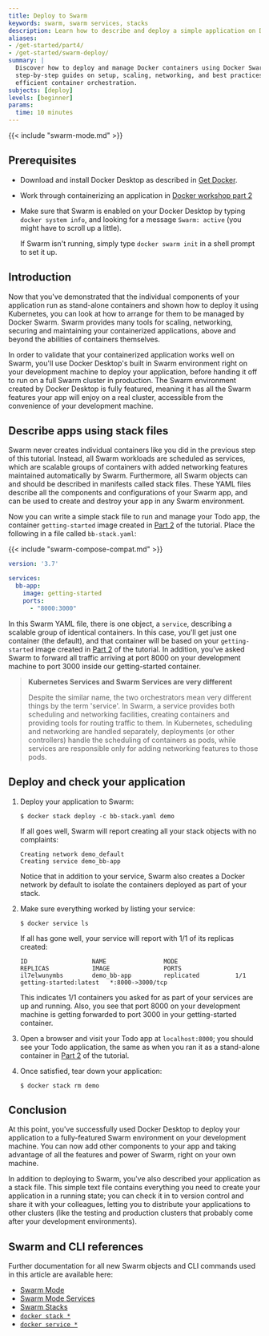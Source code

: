 ```yaml
---
title: Deploy to Swarm
keywords: swarm, swarm services, stacks
description: Learn how to describe and deploy a simple application on Docker Swarm.
aliases:
- /get-started/part4/
- /get-started/swarm-deploy/
summary: |
  Discover how to deploy and manage Docker containers using Docker Swarm, with
  step-by-step guides on setup, scaling, networking, and best practices for
  efficient container orchestration.
subjects: [deploy]
levels: [beginner]
params:
  time: 10 minutes
---
```


{{< include "swarm-mode.md" >}}

## Prerequisites

- Download and install Docker Desktop as described in [Get Docker](/get-started/get-docker.md).
- Work through containerizing an application in [Docker workshop part 2](/get-started/workshop/02_our_app.md)
- Make sure that Swarm is enabled on your Docker Desktop by typing `docker system info`, and looking for a message `Swarm: active` (you might have to scroll up a little).

  If Swarm isn't running, simply type `docker swarm init` in a shell prompt to set it up.

## Introduction

Now that you've demonstrated that the individual components of your application run as stand-alone containers and shown how to deploy it using Kubernetes, you can look at how to arrange for them to be managed by Docker Swarm. Swarm provides many tools for scaling, networking, securing and maintaining your containerized applications, above and beyond the abilities of containers themselves.

In order to validate that your containerized application works well on Swarm, you'll use Docker Desktop's built in Swarm environment right on your development machine to deploy your application, before handing it off to run on a full Swarm cluster in production. The Swarm environment created by Docker Desktop is fully featured, meaning it has all the Swarm features your app will enjoy on a real cluster, accessible from the convenience of your development machine.

## Describe apps using stack files

Swarm never creates individual containers like you did in the previous step of this tutorial. Instead, all Swarm workloads are scheduled as services, which are scalable groups of containers with added networking features maintained automatically by Swarm. Furthermore, all Swarm objects can and should be described in manifests called stack files. These YAML files describe all the components and configurations of your Swarm app, and can be used to create and destroy your app in any Swarm environment.

Now you can write a simple stack file to run and manage your Todo app, the container `getting-started` image created in [Part 2](02_our_app.md) of the tutorial. Place the following in a file called `bb-stack.yaml`:

{{< include "swarm-compose-compat.md" >}}

```yaml
version: '3.7'

services:
  bb-app:
    image: getting-started
    ports:
      - "8000:3000"
```

In this Swarm YAML file, there is one object, a `service`, describing a scalable group of identical containers. In this case, you'll get just one container (the default), and that container will be based on your `getting-started` image created in [Part 2](02_our_app.md) of the tutorial. In addition, you've asked Swarm to forward all traffic arriving at port 8000 on your development machine to port 3000 inside our getting-started container.

> **Kubernetes Services and Swarm Services are very different** 
>
> Despite the similar name, the two orchestrators mean very different things by
> the term 'service'. In Swarm, a service provides both scheduling and
> networking facilities, creating containers and providing tools for routing
> traffic to them. In Kubernetes, scheduling and networking are handled
> separately, deployments (or other controllers) handle the scheduling of
> containers as pods, while services are responsible only for adding
> networking features to those pods.

## Deploy and check your application

1. Deploy your application to Swarm:

    ```console
    $ docker stack deploy -c bb-stack.yaml demo
    ```

    If all goes well, Swarm will report creating all your stack objects with no complaints:

    ```shell
    Creating network demo_default
    Creating service demo_bb-app
    ```

    Notice that in addition to your service, Swarm also creates a Docker network by default to isolate the containers deployed as part of your stack.

2. Make sure everything worked by listing your service:

    ```console
    $ docker service ls
    ```

    If all has gone well, your service will report with 1/1 of its replicas created:

    ```shell
    ID                  NAME                MODE                REPLICAS            IMAGE               PORTS
    il7elwunymbs        demo_bb-app         replicated          1/1                 getting-started:latest   *:8000->3000/tcp
    ```

    This indicates 1/1 containers you asked for as part of your services are up and running. Also, you see that port 8000 on your development machine is getting forwarded to port 3000 in your getting-started container.

3. Open a browser and visit your Todo app at `localhost:8000`; you should see your Todo application, the same as when you ran it as a stand-alone container in [Part 2](02_our_app.md) of the tutorial.

4. Once satisfied, tear down your application:

    ```console
    $ docker stack rm demo
    ```

## Conclusion

At this point, you've successfully used Docker Desktop to deploy your application to a fully-featured Swarm environment on your development machine. You can now add other components to your app and taking advantage of all the features and power of Swarm, right on your own machine.

In addition to deploying to Swarm, you've also described your application as a stack file. This simple text file contains everything you need to create your application in a running state; you can check it in to version control and share it with your colleagues, letting you to distribute your applications to other clusters (like the testing and production clusters that probably come after your development environments).

## Swarm and CLI references

Further documentation for all new Swarm objects and CLI commands used in this article are available here:

 - [Swarm Mode](/manuals/engine/swarm/_index.md)
 - [Swarm Mode Services](/manuals/engine/swarm/how-swarm-mode-works/services.md)
 - [Swarm Stacks](/manuals/engine/swarm/stack-deploy.md)
 - [`docker stack *`](/reference/cli/docker/stack/)
 - [`docker service *`](/reference/cli/docker/service/)
